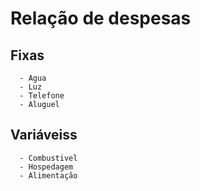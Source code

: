# Relação de despesas

   ## Fixas
      - Agua 
      - Luz 
      - Telefone
      - Aluguel

   ## Variáveiss
      - Combustivel
      - Hospedagem
      - Alimentação